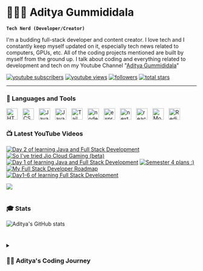 # 👨🏻‍💻 Aditya Gummididala

**`Tech Nerd (Developer/Creator)`**

I'm a budding full-stack developer and content creator. I love tech and I constantly keep myself updated on it, especially tech news related to computers, GPUs, etc. All of the coding projects mentioned are built by myself from the ground up. I talk about coding and everything related to development and tech on my Youtube Channel "[Aditya Gummididala](https://www.youtube.com/channel/UCzhYMDkxp7fN8HSutUYhjTg)"

<p align="left">
      <a href="https://www.youtube.com/channel/UCzhYMDkxp7fN8HSutUYhjTg?sub_confirmation=1">
         <img alt="youtube subscribers" title="Subscribe to my YouTube channel" src="https://custom-icon-badges.demolab.com/youtube/channel/subscribers/UCzhYMDkxp7fN8HSutUYhjTg?color=%23E05D44&label=SUBSCRIBE&logo=video&logoColor=white&style=for-the-badge&labelColor=CE4630"/></a> 
      <a href="https://www.youtube.com/channel/UCzhYMDkxp7fN8HSutUYhjTg">
         <img alt="youtube views" title="YouTube views" src="https://custom-icon-badges.demolab.com/youtube/channel/views/UCzhYMDkxp7fN8HSutUYhjTg?color=%23E1AD0E&logo=eye&logoColor=white&style=for-the-badge&labelColor=C79600"/></a> 
      <a href="https://github.com/AdityaGummididala?tab=followers">
         <img alt="followers" title="Follow me on Github" src="https://custom-icon-badges.demolab.com/github/followers/AdityaGummididala?color=236ad3&labelColor=1155ba&style=for-the-badge&logo=person-add&label=Follow&logoColor=white"/></a>
      <a href="https://github.com/AdityaGummididala?tab=stars">
         <img alt="total stars" title="Total stars on GitHub" src="https://custom-icon-badges.demolab.com/github/stars/AdityaGummididala?color=55960c&style=for-the-badge&labelColor=488207&logo=star"/></a>
</p>

---

### 🧰 Languages and Tools

<img align="left" alt="HTMLT" width="30px" style="padding-right:10px;" src="https://cdn.jsdelivr.net/gh/devicons/devicon/icons/html5/html5-original.svg" />
<img align="left" alt="CSS" width="30px" style="padding-right:10px;" src="https://cdn.jsdelivr.net/gh/devicons/devicon/icons/css3/css3-original.svg" />
<img align="left" alt="JavaScript" width="30px" style="padding-right:10px;" src="https://cdn.jsdelivr.net/gh/devicons/devicon/icons/javascript/javascript-original.svg" />
<img align="left" alt="Java" width="30px" style="padding-right:10px;" src="https://cdn.jsdelivr.net/gh/devicons/devicon/icons/java/java-original.svg" />
<img align="left" alt="Tailwind CSS" width="30px" style="padding-right:10px;" src="https://cdn.jsdelivr.net/gh/devicons/devicon/icons/tailwindcss/tailwindcss-original-wordmark.svg" />
<img align="left" alt="node.js" width="30px" style="padding-right:10px;" src="https://cdn.jsdelivr.net/gh/devicons/devicon/icons/nodejs/nodejs-original.svg" />
<img align="left" alt="express.js" width="30px" style="padding-right:10px;" src="https://cdn.jsdelivr.net/gh/devicons/devicon/icons/express/express-original.svg" />
<img align="left" alt="next.js" width="30px" style="padding-right:10px;" src="https://cdn.jsdelivr.net/gh/devicons/devicon/icons/nextjs/nextjs-original-wordmark.svg" />
<img align="left" alt="react.js" width="30px" style="padding-right:10px;" src="https://cdn.jsdelivr.net/gh/devicons/devicon/icons/react/react-original.svg" />
<img align="left" alt="MongoDB" width="30px" style="padding-right:10px;" src="https://cdn.jsdelivr.net/gh/devicons/devicon/icons/mongodb/mongodb-original-wordmark.svg" />
<img align="left" alt="Redis" width="30px" style="padding-right:10px;" src="https://cdn.jsdelivr.net/gh/devicons/devicon/icons/redis/redis-original.svg" />
<br />

#

### 📺 Latest YouTube Videos

<!-- BEGIN YOUTUBE-CARDS -->
[![Day 2 of learning Java and Full Stack Development](https://ytcards.demolab.com/?id=dC2Zp0VoPUA&title=Day+2+of+learning+Java+and+Full+Stack+Development&lang=en&timestamp=1670607465&background_color=%230d1117&title_color=%23ffffff&stats_color=%23dedede&width=250 "Day 2 of learning Java and Full Stack Development")](https://www.youtube.com/watch?v=dC2Zp0VoPUA)
[![So I've tried Jio Cloud Gaming (beta)](https://ytcards.demolab.com/?id=8vsyCLZ1vr8&title=So+I%27ve+tried+Jio+Cloud+Gaming+%28beta%29&lang=en&timestamp=1670581009&background_color=%230d1117&title_color=%23ffffff&stats_color=%23dedede&width=250 "So I've tried Jio Cloud Gaming (beta)")](https://www.youtube.com/watch?v=8vsyCLZ1vr8)
[![Day 1 of learning Java and Full Stack Development](https://ytcards.demolab.com/?id=QGQhTfmtrPw&title=Day+1+of+learning+Java+and+Full+Stack+Development&lang=en&timestamp=1670493970&background_color=%230d1117&title_color=%23ffffff&stats_color=%23dedede&width=250 "Day 1 of learning Java and Full Stack Development")](https://www.youtube.com/watch?v=QGQhTfmtrPw)
[![Semester 4 plans :)](https://ytcards.demolab.com/?id=3V4aRUtcoQY&title=Semester+4+plans+%3A%29&lang=en&timestamp=1670239794&background_color=%230d1117&title_color=%23ffffff&stats_color=%23dedede&width=250 "Semester 4 plans :)")](https://www.youtube.com/watch?v=3V4aRUtcoQY)
[![My Full Stack Developer Roadmap](https://ytcards.demolab.com/?id=OAwcv8hSHOI&title=My+Full+Stack+Developer+Roadmap&lang=en&timestamp=1666725245&background_color=%230d1117&title_color=%23ffffff&stats_color=%23dedede&width=250 "My Full Stack Developer Roadmap")](https://www.youtube.com/watch?v=OAwcv8hSHOI)
[![Day1-6 of learning Full Stack Development](https://ytcards.demolab.com/?id=wdvDFIauw-s&title=Day1-6+of+learning+Full+Stack+Development&lang=en&timestamp=1666724734&background_color=%230d1117&title_color=%23ffffff&stats_color=%23dedede&width=250 "Day1-6 of learning Full Stack Development")](https://www.youtube.com/watch?v=wdvDFIauw-s)
<!-- END YOUTUBE-CARDS -->

[<img src="https://custom-icon-badges.demolab.com/badge/-Subscribe%20For%20More-red?style=for-the-badge&logo=video&logoColor=white"/>](https://www.youtube.com/channel/UCzhYMDkxp7fN8HSutUYhjTg?sub_confirmation=1)

#

### 🎓 Stats
![Aditya's GitHub stats](https://github-readme-stats.vercel.app/api?username=AdityaGummididala&show_icons=true&theme=gruvbox_light)


#

<details>
 <summary><h3>👨‍💻 Aditya's Coding Journey</h3></summary>
 It all started when I was 8 and I saw my dad doing something on his computer I asked him what he was doing something he said I'm programming that was the first time I heard the word "programming" few years down the lane I got the interest in game development so I started with c# for a few days then caught up with other works. Again I started coding after my 12th grade started with c again and then started learning c++ in college. 
   